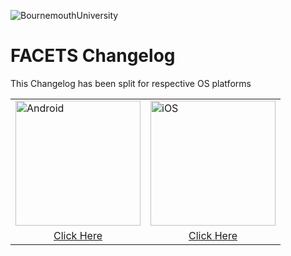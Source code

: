 ![BournemouthUniversity](https://kp.cdnkic.com/wp-content/uploads/2016/09/bournemouth-university-logo.gif)

# FACETS Changelog

This Changelog has been split for respective OS platforms

<table>
  <tr>
    <td>
      <img src="http://www.logospng.com/images/119/android-vector-logos-logo-zone-119028.png" alt="Android" width="200"/>
    </td>
    <td>
      <img src="https://upload.wikimedia.org/wikipedia/commons/c/ca/IOS_logo.svg" alt="iOS" width="200"/>
    </td>
  </tr>
  <tr>
    <td>
      <div align="center"><a href="https://bit.ly/FACETS_Android_CL">Click Here</a></div>
    </td>
    <td>
      <div align="center"><a href="https://bit.ly/FACETS_iOS_CL">Click Here</a></div>
    </td>
  </tr>
</table>
